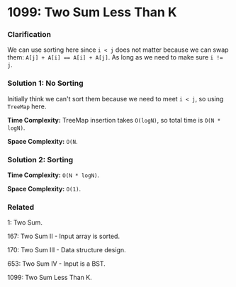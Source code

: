 # 1099: Two Sum Less Than K
### Clarification
We can use sorting here since `i < j` does not matter because we can swap them: `A[j] + A[i] == A[i] + A[j]`. As long as we need to make sure `i != j`.

### Solution 1: No Sorting
Initially think we can't sort them because we need to meet `i < j`, so using `TreeMap` here.

**Time Complexity:** TreeMap insertion takes `O(logN)`, so total time is `O(N * logN)`.

**Space Complexity:** `O(N`.

### Solution 2: Sorting
**Time Complexity:** `O(N * logN)`.

**Space Complexity:** `O(1)`.

### Related
1: Two Sum.

167: Two Sum II - Input array is sorted.

170: Two Sum III - Data structure design.

653: Two Sum IV - Input is a BST.

1099: Two Sum Less Than K.